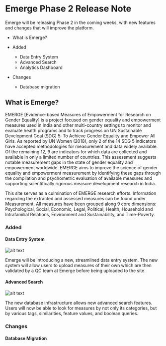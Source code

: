 # Emerge Phase 2 Release Note

Emerge will be releasing Phase 2 in the coming weeks, with new features and changes that will improve the platform. 

* What is Emerge?

* Added
  * Data Entry System
  * Advanced Search 
  * Analytics Dashboard

* Changes
  * Database migration

## What is Emerge?

EMERGE [Evidence-based Measures of Empowerment for Research on Gender Equality] is a project focused on gender equality and empowerment measures used in India and other multi-country settings to monitor and evaluate health programs and to track progress on UN Sustainable Development Goal (SDG) 5: To Achieve Gender Equality and Empower All Girls. As reported by UN Women (2018), only 2 of the 14 SDG 5 indicators have accepted methodologies for measurement and data widely available. Of the remaining 12, 9 are indicators for which data are collected and available in only a limited number of countries. This assessment suggests notable measurement gaps in the state of gender equality and empowerment worldwide. EMERGE aims to improve the science of gender equality and empowerment measurement by identifying these gaps through the compilation and psychometric evaluation of available measures and supporting scientifically rigorous measure development research in India.

This site serves as a culmination of EMERGE research efforts. Information regarding the extracted and assessed measures can be found under Measurement. All measures have been grouped along 9 core dimensions: Psychological, Social, Economic, Legal, Political, Health, Household and Intrafamilial Relations, Environment and Sustainability, and Time-Poverty.

### Added

#### Data Entry System
![alt text](https://cdn.discordapp.com/attachments/495373196430671875/719707249156554782/unknown.png)

Emerge will be introducing a new, streamlined data entry system. The new system will allow users to upload measures of their own which are then validated by a QC team at Emerge before being uploaded to the site.

#### Advanced Search
![alt text](https://cdn.discordapp.com/attachments/495373196430671875/7197072491565542222782/unknown.png)

The new database infrastructure allows new advanced search features. Users will now be able to look for measures by not only its categories, but by various tags, similarities, feature values, and boolean queries.


### Changes
#### Database Migration


